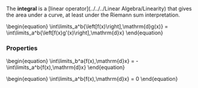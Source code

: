 The **integral** is a [linear operator](../../../Linear Algebra/Linearity) that gives the area under a curve, at least under the Riemann sum interpretation.

\begin{equation}
\int\limits_a^b{\left[f(x)\right]\,\mathrm{d}g(x)} = \int\limits_a^b{\left[f(x)g'(x)\right]\,\mathrm{d}x}
\end{equation}

### Properties

\begin{equation}
\int\limits_b^a{f(x)\,\mathrm{d}x} = -\int\limits_a^b{f(x)\,\mathrm{d}x}
\end{equation}

\begin{equation}
\int\limits_a^b{f(x)\,\mathrm{d}x} = 0
\end{equation}